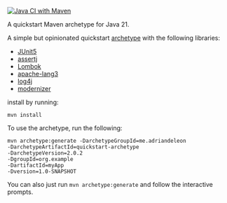 [![Java CI with Maven](https://github.com/adriandeleon/quickstart-archetype/actions/workflows/maven.yml/badge.svg)](https://github.com/adriandeleon/quickstart-archetype/actions/workflows/maven.yml)

A quickstart Maven archetype for Java 21.

A simple but opinionated quickstart [archetype](https://maven.apache.org/guides/introduction/introduction-to-archetypes.html) with the following libraries:
* [JUnit5]( https://junit.org/junit5/)
* [assertj](https://assertj.github.io/doc/)
* [Lombok](https://projectlombok.org/)
* [apache-lang3](https://commons.apache.org/proper/commons-lang/)
* [log4j](https://logging.apache.org/log4j/2.x/)
* [modernizer](https://github.com/gaul/modernizer-maven-plugin)

install by running:
```shell
mvn install
```

To use the archetype, run the following:

```shell
mvn archetype:generate -DarchetypeGroupId=me.adriandeleon
-DarchetypeArtifactId=quickstart-archetype
-DarchetypeVersion=2.0.2
-DgroupId=org.example
-DartifactId=myApp
-Dversion=1.0-SNAPSHOT
```


You can also just run `mvn archetype:generate` and follow the interactive prompts.